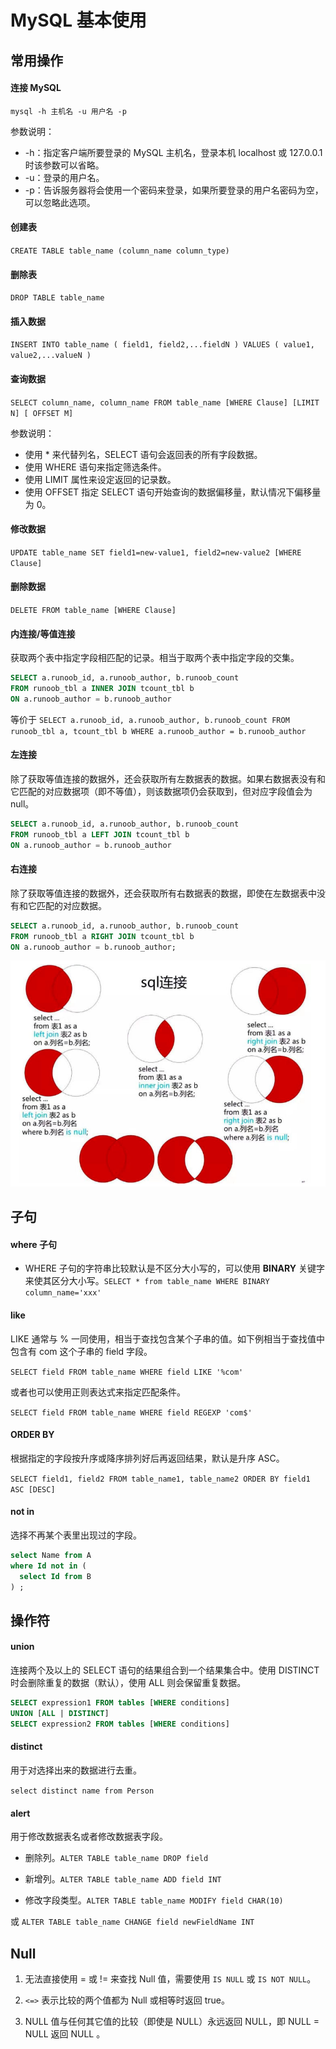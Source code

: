 # MySQL 基本使用

## 常用操作

#### 连接 MySQL

`mysql -h 主机名 -u 用户名 -p`

参数说明：

- -h：指定客户端所要登录的 MySQL 主机名，登录本机 localhost 或 127.0.0.1 时该参数可以省略。
- -u：登录的用户名。
- -p：告诉服务器将会使用一个密码来登录，如果所要登录的用户名密码为空，可以忽略此选项。


#### 创建表

`CREATE TABLE table_name (column_name column_type)`

#### 删除表

`DROP TABLE table_name`

#### 插入数据

`INSERT INTO table_name ( field1, field2,...fieldN ) VALUES ( value1, value2,...valueN )`

#### 查询数据

`SELECT column_name, column_name FROM table_name [WHERE Clause] [LIMIT N] [ OFFSET M]`

参数说明：

- 使用 * 来代替列名，SELECT 语句会返回表的所有字段数据。
- 使用 WHERE 语句来指定筛选条件。
- 使用 LIMIT 属性来设定返回的记录数。
- 使用 OFFSET 指定 SELECT 语句开始查询的数据偏移量，默认情况下偏移量为 0。

#### 修改数据

`UPDATE table_name SET field1=new-value1, field2=new-value2 [WHERE Clause]`

#### 删除数据

`DELETE FROM table_name [WHERE Clause]`

#### 内连接/等值连接

获取两个表中指定字段相匹配的记录。相当于取两个表中指定字段的交集。

```sql
SELECT a.runoob_id, a.runoob_author, b.runoob_count
FROM runoob_tbl a INNER JOIN tcount_tbl b
ON a.runoob_author = b.runoob_author
```

等价于 `SELECT a.runoob_id, a.runoob_author, b.runoob_count FROM runoob_tbl a, tcount_tbl b WHERE a.runoob_author = b.runoob_author`

#### 左连接

除了获取等值连接的数据外，还会获取所有左数据表的数据。如果右数据表没有和它匹配的对应数据项（即不等值），则该数据项仍会获取到，但对应字段值会为 null。

```sql
SELECT a.runoob_id, a.runoob_author, b.runoob_count
FROM runoob_tbl a LEFT JOIN tcount_tbl b
ON a.runoob_author = b.runoob_author
```

#### 右连接

除了获取等值连接的数据外，还会获取所有右数据表的数据，即使在左数据表中没有和它匹配的对应数据。

```sql
SELECT a.runoob_id, a.runoob_author, b.runoob_count
FROM runoob_tbl a RIGHT JOIN tcount_tbl b
ON a.runoob_author = b.runoob_author;
```

![](./images/1.png)


## 子句

#### where 子句

- WHERE 子句的字符串比较默认是不区分大小写的，可以使用 **BINARY** 关键字来使其区分大小写。`SELECT * from table_name WHERE BINARY column_name='xxx'`

#### like

LIKE 通常与 % 一同使用，相当于查找包含某个子串的值。如下例相当于查找值中包含有 com 这个子串的 field 字段。

`SELECT field FROM table_name WHERE field LIKE '%com'`

或者也可以使用正则表达式来指定匹配条件。

`SELECT field FROM table_name WHERE field REGEXP 'com$'`

#### ORDER BY

根据指定的字段按升序或降序排列好后再返回结果，默认是升序 ASC。

`SELECT field1, field2 FROM table_name1, table_name2 ORDER BY field1 ASC [DESC]`

#### not in

选择不再某个表里出现过的字段。

```sql
select Name from A 
where Id not in (
  select Id from B
) ;
```

## 操作符

#### union

连接两个及以上的 SELECT 语句的结果组合到一个结果集合中。使用 DISTINCT 时会删除重复的数据（默认），使用 ALL 则会保留重复数据。

```sql
SELECT expression1 FROM tables [WHERE conditions]
UNION [ALL | DISTINCT]
SELECT expression2 FROM tables [WHERE conditions]
```

#### distinct

用于对选择出来的数据进行去重。

`select distinct name from Person`

#### alert

用于修改数据表名或者修改数据表字段。

- 删除列。`ALTER TABLE table_name DROP field`

- 新增列。`ALTER TABLE table_name ADD field INT`

- 修改字段类型。`ALTER TABLE table_name MODIFY field CHAR(10)`

或 `ALTER TABLE table_name CHANGE field newFieldName INT`


## Null

1. 无法直接使用 = 或 !=  来查找 Null 值，需要使用 `IS NULL` 或 `IS NOT NULL`。

2. `<=>` 表示比较的两个值都为 Null 或相等时返回 true。

3. NULL 值与任何其它值的比较（即使是 NULL）永远返回 NULL，即 NULL = NULL 返回 NULL 。
